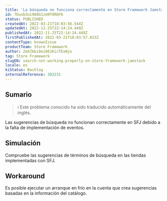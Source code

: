 ```yaml
---
title: 'La búsqueda no funciona correctamente en Store Framework Jamstack'
id: 7Duxb3ui9A8G1zm9TdRQY6
status: PUBLISHED
createdAt: 2022-03-21T18:03:56.544Z
updatedAt: 2022-11-25T22:14:24.449Z
publishedAt: 2022-11-25T22:14:24.449Z
firstPublishedAt: 2022-03-21T18:03:57.023Z
contentType: knownIssue
productTeam: Store Framework
author: 2mXZkbi0oi061KicTExNjo
tag: Store Framework
slugEN: search-not-working-properly-on-store-framework-jamstack
locale: es
kiStatus: Backlog
internalReference: 383231
---
```


## Sumario

>ℹ️ Este problema conocido ha sido traducido automáticamente del inglés.


Las sugerencias de búsqueda no funcionan correctamente en SFJ debido a la falta de implementación de eventos.




## Simulación


Compruebe las sugerencias de términos de búsqueda en las tiendas implementadas con SFJ.




## Workaround


Es posible ejecutar un arranque en frío en la cuenta que crea sugerencias basadas en la información del catálogo.

